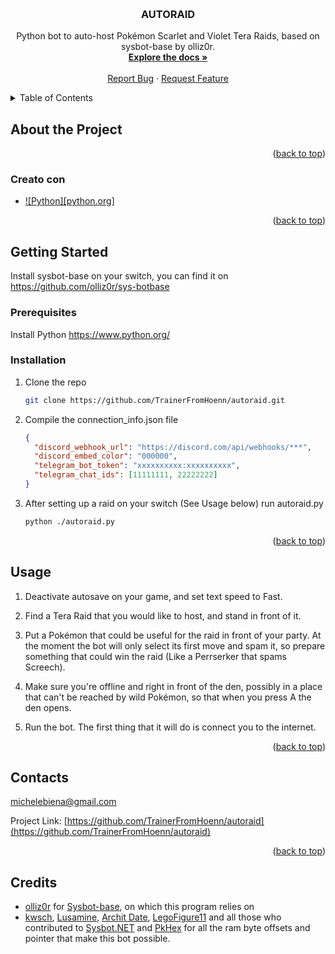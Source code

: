 <!-- Improved compatibility of back to top link: See: https://github.com/othneildrew/Best-README-Template/pull/73 -->

<a name="readme-top"></a>

<!--
*** Thanks for checking out the Best-README-Template. If you have a suggestion
*** that would make this better, please fork the repo and create a pull request
*** or simply open an issue with the tag "enhancement".
*** Don't forget to give the project a star!
*** Thanks again! Now go create something AMAZING! :D
-->

<!-- PROJECT SHIELDS -->
<!--
*** I'm using markdown "reference style" links for readability.
*** Reference links are enclosed in brackets [ ] instead of parentheses ( ).
*** See the bottom of this document for the declaration of the reference variables
*** for contributors-url, forks-url, etc. This is an optional, concise syntax you may use.
*** https://www.markdownguide.org/basic-syntax/#reference-style-links
-->

<!-- PROJECT LOGO -->
<br />
<div align="center">

<h3 align="center">AUTORAID</h3>

  <p align="center">
    Python bot to auto-host Pokémon Scarlet and Violet Tera Raids, based on sysbot-base by olliz0r.
    <br />
    <a href="https://github.com/TrainerFromHoenn/autoraid"><strong>Explore the docs »</strong></a>
    <br />
    <br />
    <a href="https://github.com/TrainerFromHoenn/autoraid/issues">Report Bug</a>
    ·
    <a href="https://github.com/TrainerFromHoenn/autoraid/issues">Request Feature</a>
  </p>
</div>

<!-- TABLE OF CONTENTS -->
<details>
  <summary>Table of Contents</summary>
  <ol>
    <li>
      <a href="#about-the-project">About the Project</a>
      <ul>
        <li><a href="#built-with">Built with</a></li>
      </ul>
    </li>
    <li>
      <a href="#getting-started">Getting Started</a>
      <ul>
        <li><a href="#prerequisites">Prerequisites</a></li>
        <li><a href="#installation">Installation</a></li>
      </ul>
    </li>
  </ol>
</details>

<!-- ABOUT THE PROJECT -->

## About the Project

<p align="right">(<a href="#readme-top">back to top</a>)</p>

### Creato con

- [![Python][python.org]][python-url]

<p align="right">(<a href="#readme-top">back to top</a>)</p>

<!-- GETTING STARTED -->

## Getting Started

Install sysbot-base on your switch, you can find it on https://github.com/olliz0r/sys-botbase

### Prerequisites

Install Python
https://www.python.org/

### Installation

1. Clone the repo
   ```sh
   git clone https://github.com/TrainerFromHoenn/autoraid.git
   ```
2. Compile the connection_info.json file
   ```json
   {
     "discord_webhook_url": "https://discord.com/api/webhooks/***",
     "discord_embed_color": "000000",
     "telegram_bot_token": "xxxxxxxxxx:xxxxxxxxxx",
     "telegram_chat_ids": [11111111, 22222222]
   }
   ```
3. After setting up a raid on your switch (See Usage below) run autoraid.py
   ```sh
   python ./autoraid.py
   ```

<p align="right">(<a href="#readme-top">back to top</a>)</p>

<!-- USAGE EXAMPLES -->

## Usage

1. Deactivate autosave on your game, and set text speed to Fast.

2. Find a Tera Raid that you would like to host, and stand in front of it.

3. Put a Pokémon that could be useful for the raid in front of your party.
   At the moment the bot will only select its first move and spam it,
   so prepare something that could win the raid (Like a Perrserker that spams Screech).

4. Make sure you're offline and right in front of the den, possibly in a place
   that can't be reached by wild Pokémon, so that when you press A the den opens.

5. Run the bot. The first thing that it will do is connect you to the internet.

<p align="right">(<a href="#readme-top">back to top</a>)</p>

<!-- CONTACT -->

## Contacts

michelebiena@gmail.com

Project Link: [https://github.com/TrainerFromHoenn/autoraid](https://github.com/TrainerFromHoenn/autoraid)

<p align="right">(<a href="#readme-top">back to top</a>)</p>

<!-- ACKNOWLEDGMENTS -->

## Credits

- [olliz0r](https://github.com/olliz0r/) for [Sysbot-base](https://github.com/olliz0r/sys-botbase), on which this program relies on
- [kwsch](https://github.com/kwsch), [Lusamine](https://github.com/Lusamine), [Archit Date](https://github.com/architdate), [LegoFigure11](https://github.com/LegoFigure11) and all those who contributed to [Sysbot.NET](https://github.com/kwsch/SysBot.NET) and [PkHex](https://github.com/kwsch/PKHeX) for all the ram byte offsets and pointer that make this bot possible.

<!-- MARKDOWN LINKS & IMAGES -->
<!-- https://www.markdownguide.org/basic-syntax/#reference-style-links -->

[haskell.org]: https://img.shields.io/badge/Haskell-Haskell.org-blueviolet
[haskell-gloss]: https://img.shields.io/badge/Haskell--Gloss-Gloss-blue
[haskell-url]: https://www.haskell.org/
[gloss-url]: https://hackage.haskell.org/package/gloss
[contributors-shield]: https://img.shields.io/github/contributors/TrainerFromHoenn/autoraid.svg?style=for-the-badge
[contributors-url]: https://github.com/TrainerFromHoenn/autoraid/graphs/contributors
[forks-shield]: https://img.shields.io/github/forks/TrainerFromHoenn/autoraid.svg?style=for-the-badge
[forks-url]: https://github.com/TrainerFromHoenn/autoraid/network/members
[stars-shield]: https://img.shields.io/github/stars/TrainerFromHoenn/autoraid.svg?style=for-the-badge
[stars-url]: https://github.com/TrainerFromHoenn/autoraid/stargazers
[issues-shield]: https://img.shields.io/github/issues/TrainerFromHoenn/autoraid.svg?style=for-the-badge
[issues-url]: https://github.com/TrainerFromHoenn/autoraid/issues
[license-shield]: https://img.shields.io/github/license/TrainerFromHoenn/autoraid.svg?style=for-the-badge
[license-url]: https://github.com/TrainerFromHoenn/autoraid/blob/master/LICENSE.txt
[linkedin-shield]: https://img.shields.io/badge/-LinkedIn-black.svg?style=for-the-badge&logo=linkedin&colorB=555
[linkedin-url]: https://linkedin.com/in/linkedin_username
[product-screenshot]: images/screenshot.png
[next.js]: https://img.shields.io/badge/next.js-000000?style=for-the-badge&logo=nextdotjs&logoColor=white
[next-url]: https://nextjs.org/
[react.js]: https://img.shields.io/badge/React-20232A?style=for-the-badge&logo=react&logoColor=61DAFB
[react-url]: https://reactjs.org/
[vue.js]: https://img.shields.io/badge/Vue.js-35495E?style=for-the-badge&logo=vuedotjs&logoColor=4FC08D
[vue-url]: https://vuejs.org/
[angular.io]: https://img.shields.io/badge/Angular-DD0031?style=for-the-badge&logo=angular&logoColor=white
[angular-url]: https://angular.io/
[svelte.dev]: https://img.shields.io/badge/Svelte-4A4A55?style=for-the-badge&logo=svelte&logoColor=FF3E00
[svelte-url]: https://svelte.dev/
[laravel.com]: https://img.shields.io/badge/Laravel-FF2D20?style=for-the-badge&logo=laravel&logoColor=white
[laravel-url]: https://laravel.com
[bootstrap.com]: https://img.shields.io/badge/Bootstrap-563D7C?style=for-the-badge&logo=bootstrap&logoColor=white
[bootstrap-url]: https://getbootstrap.com
[jquery.com]: https://img.shields.io/badge/jQuery-0769AD?style=for-the-badge&logo=jquery&logoColor=white
[jquery-url]: https://jquery.com
[python]: https://img.shields.io/badge/Python-35495E?style=for-the-badge&logo=python&logoColor=white
[python-url]: https://www.python.org/
